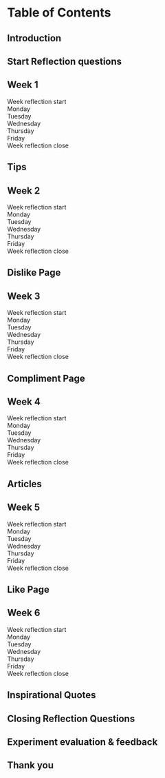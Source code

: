 # Table of Contents

## Introduction

## Start Reflection questions

## Week 1

Week reflection start  
Monday  
Tuesday  
Wednesday  
Thursday  
Friday  
Week reflection close

## Tips

## Week 2

Week reflection start  
Monday  
Tuesday  
Wednesday  
Thursday  
Friday  
Week reflection close

## Dislike Page

## Week 3

Week reflection start  
Monday  
Tuesday  
Wednesday  
Thursday  
Friday  
Week reflection close

## Compliment Page

## Week 4

Week reflection start  
Monday  
Tuesday  
Wednesday  
Thursday  
Friday  
Week reflection close

## Articles

## Week 5

Week reflection start  
Monday  
Tuesday  
Wednesday  
Thursday  
Friday  
Week reflection close

## Like Page

## Week 6

Week reflection start  
Monday  
Tuesday  
Wednesday  
Thursday  
Friday  
Week reflection close

## Inspirational Quotes

## Closing Reflection Questions

## Experiment evaluation & feedback

## Thank you
